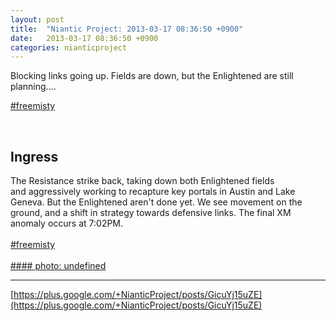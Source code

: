 ```yaml
---
layout: post
title:  "Niantic Project: 2013-03-17 08:36:50 +0900"
date:   2013-03-17 08:36:50 +0900
categories: nianticproject
---
```

Blocking links going up. Fields are down, but the Enlightened are still planning....

[#freemisty](https://plus.google.com/s/%23freemisty "")<div class="shared"><br /><h2>Ingress</h2>The Resistance strike back, taking down both Enlightened fields and aggressively working to recapture key portals in Austin and Lake Geneva. But the Enlightened aren't done yet. We see movement on the ground, and a shift in strategy towards defensive links. The final XM anomaly occurs at 7:02PM.<br /><br /> <a rel="nofollow" class="ot-hashtag" href="https://plus.google.com/s/%23freemisty">#freemisty</a>  <br /><br /></div>
[#### photo: undefined](https://lh5.googleusercontent.com/-MVzE_LJ1RKo/UUUBrn1lg5I/AAAAAAAADjs/J7xIdeP5OVw/w288-h288/FreeMisty1832.jpg "")
- - -
[https://plus.google.com/+NianticProject/posts/GicuYj15uZE](https://plus.google.com/+NianticProject/posts/GicuYj15uZE)
